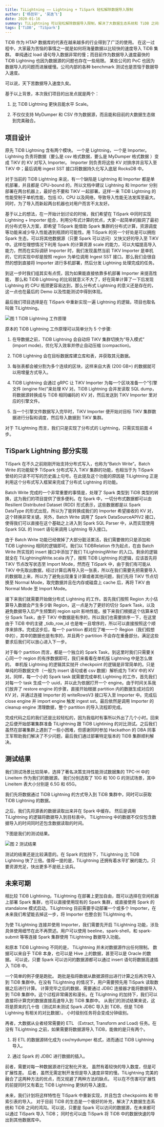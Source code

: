 ```yaml
---
title: TiLightning —— Lightning + TiSpark 轻松解除数据导入限制
author: ['杨哲轩', '吴逸飞']
date: 2020-01-16
summary: TiLightning 可以轻松解除数据导入限制，解决了大数据生态系统和 TiDB 之间的鸿沟。
tags: ['TiDB', 'TiSpark']
---
```


TiDB 作为 HTAP 数据库的代表在越来越多的行业得到了广泛的使用。 在这一过程中，大家最为苦恼的事情之一就是如何将海量数据以比较快的速度导入 TiDB 集群。 单纯通过 load 语句导入数据非常的慢；而目前作为数据导入速度最快的 TiDB Lightning 也因为数据源的问题也存在一些局限。 某些公司的 PoC 也因为数据导入的问题而进展缓慢。公司内部的各种 benchmark 测试也是苦恼于数据导入速度。 

可以说，天下苦数据导入速度久矣。 

基于以上背景，本次我们项目的出发点就是两个：

1. 比 TiDB Lightning 更快且能水平 Scale。

2. 不仅仅支持 MyDumper 和 CSV 作为数据源，而且能和目前的大数据生态做到完美融合。

## 项目设计

原先 TiDB Lightning 含有两个模块。 一个是 Lightning，一个是 Importer。 Lightning 负责将数据（要么是 csv 格式数据，要么是 MyDumper 格式数据 ）变成 TiKV 的 KV 对写入 Importer。 Importer 则负责将这些 KV 对排序并且写入至 TiKV 中；最后调用 ingest SST 接口将数据持久化写入底层 RocksDB 中。

对于当前的 TiDB Lightning 来说，有一个缺陷是 Lightning 和 Importer 都是单机部署，并且都是 CPU-bound 的，所以文档中建议 Lightning 和 Importer 分别部署在两台机器上，最好也不要和 TiKV 一起部署。这样一来 TiDB Lightning 的性能受制于单机性能，包括 IO，CPU 以及网络，导致导入性能无法发挥至最大。同时，为了导入而新起两台机器也对用户而言不太友好。

基于以上的想法，在一开始计划讨论的时候，我们希望在 TiSpark 中同时实现 Lightning + Importer 组合，利用分布式计算的优点，大家一起简单的脑洞了最初的分布式导入方案，即希望 TiSpark 能借助 Spark 集群的分布式计算，资源调度等功能来减少导入性能遇到瓶颈的可能性。用 TiSpark 的另一个好处是可以拥抱 Spark 生态，可以将其他数据源（只要 Spark 可以访问）又快又好的导入至 TiKV 中。这样在理想情况下利用 Spark 的计算资源 scale 的能力，可以大幅提高导入能力，然而在实际调研 Importer 时，我们发现虽然当前 TiKV Importer 是单机的，它的实现中却是按照 region 为单位调用 Ingest SST 接口。那么我们会很自然的想到直接将 Importer 进行多机部署，然后分发 Lightning 处理完成的任务。

到这一步时我们组其实有点慌，因为如果能直接依靠多机部署 Importer 来提高性能， 那么和 TiDB Lightning 的比较就意义不大了，好在简单计算了一下后发现 Lightning 的 CPU 瓶颈更容易达到，那么分布式 Lightning 的意义还是存在的，这一点也在最后的 Demo 以及性能测试中得到体现。

最后我们项目选择是在 TiSpark 中重新实现一遍 Lightning 的逻辑，项目也取名叫做 TiLightning。

![图 1 TiDB Lightning 工作原理](media/tilightning-ease-data-import-restrictions/1.png)

原本的 TiDB Lightning 工作原理可以简单分为 5 个步骤:

1. 在导数据之前，TiDB Lightning 会自动将 TiKV 集群切换为“导入模式” (import mode)，优化写入效率并停止自动压缩 (compaction)。

2. TiDB Lightning 会在目标数据库建立库和表，并获取其元数据。

3. 每张表都会被分割为多个连续的区块，这样来自大表 (200 GB+) 的数据就可以用增量方式导入。

4. TiDB Lightning 会通过 gRPC 让 TiKV Importer 为每一个区块准备一个“引擎文件 (engine file)”来处理 KV 对。TiDB Lightning 会并发读取 SQL dump，将数据源转换成与 TiDB 相同编码的 KV 对，然后发送到 TiKV Importer 里对应的引擎文件。

5. 当一个引擎文件数据写入完毕时，TiKV Importer 便开始对目标 TiKV 集群数据进行分裂和调度，然后导入数据到 TiKV 集群。

对于 TiLightning 而言，我们只是实现了分布式的 Lightning，只需实现前面 4 步。

## TiSpark Lightning 部分实现

TiSpark 在不久之前刚刚开始支持分布式写入，也称为“Batch Write”。Batch Write 的功能赋予 TiSpark 分布式写入 TiKV 集群的功能，也相当于为 TiSpark 曾经的只读不可写的历史画上句号。在此提及这个功能的原因是 TiLightning 正是利用这个分布式写入框架来完成了分布式 Lightning 的功能。

Batch Write 完成的一个非常重要的事情是，处理了 Spark 类型到 TiDB 类型的转换，这为我们的项目提供了很多便利。在 Spark 中，一切分布式数据都可以由 Resilient Distributed Dataset (RDD) 形式表示，这些数据都是以 Spark DataType 的形式出现，所以为了能转换成我们的 Importer 希望接收的 KV 对，这个转换非常关键。另外，Batch Write 调用了 Spark DataSourceAPIV2 接口，使得我们可以直接在这个基础之上进入到 Spark SQL Parser 中，从而实现使用 Spark SQL 的 Insert 语句来调用 Lightning 导入接口。

由于 Batch Write 功能已经做掉了大部分脏活累活，我们需要做的只是添加和 TiDB Lightning 相同的逻辑即可。我们以 TiDBRelation 作为起点，在由 Batch Write 所实现的 insert 接口中添加了我们 TiLightningWriter 的入口。剩余的逻辑就全在 TiLightningWrite.scala 内了，按照 TiDB Lightning 的逻辑，应该首先将 TiKV 节点改写状态至 Import Mode，然而在 TiSpark 中，由于我们有可能从 TiKV 中先取出数据，经过计算后再导入另一张表，所以在我们需要先把需要导入的数据取上来，所以为了避免出现重复计算或者其他问题，我们先将 TiKV 节点切换至 Normal Mode，取完数据并且在内存或磁盘上 cache 后，再将 TiKV 由 Normal Mode 至 Import Mode。

接下来我们就需要开始做分布式 Lightning 的工作。首先我们按照 Region 大小估算导入数据会产生多少新 Region，这一点是为了更好的切分 Spark Task，以及避免数据导入后产生频繁的 region split 影响性能。接下来我们根据这个估算来切分 Spark Task，由于 TiKV 中数据是有序的，所以我们也需要排序一下，在这里由于 TiDB 中的主键 _tidb_row_id 也是唯一且增序的，所以可以直接按照这个顺序来排序。完成这步后，每一个 partition 都对应了唯一一个 Region（我们假想中的），其中的数据也是有序的，并且两个 partition 不会存在重叠部分。满足这些要求后我们可以放心进入下一步。

对于每个 partition 而言，都是一个独立的 Spark Task，到这里时我们只需要关心同一个 region 的有序数据即可，我们来看看在单机版 Lightning 中是怎么做的。 单机版 Lightning 的逻辑其实抛开 checkpoint 的逻辑是非常简单的。只是单纯的将数据文件（一般为 insert 语句或者 csv 数据）解析成为 TiKV 中的 KV 对。同样，每一个小的 Spark task 就需要完成单机 Lightning 的工作，首先我们对每一个 task 生成一个 uuid，并以此为依据打开一个 engine。由于时间关系我们放弃了 restore engine 的步骤，直接开始根据 partition 内的数据生成对应的 KV 对，并通过连接 Importer 的 writeRowsV3 接口写入至 Importer 中。完成后 close engine 并 import engine 触发 ingest sst。最后依然是调用 Importer 的 cleanup engine 清理数据，整个 partition 的导入流程即完成。

完成代码之后的我们还是比较轻松的，因为我临时有事所以外出了几个小时。回来之后便开始部署集群准备 TiLightning 跟 TiDB Lightining 的对比测试。之后我们虽然在部署集群上遇到了一些小困难，但感谢同时参加 Hackathon 的 DBA 同事王军帮助我们解决了不少问题，最后我们通过部署特定版本的 TiDB 集群顺利解决。

## 测试结果

我们测试场景比较简单，选择了著名决策支持性能测试数据集的 TPC-H 中的 Lineitem 作为我们的数据源。 我们分别选取了 10G 和 100 G 的测试场景，其中 Lineitem 表大小分别是 6.5G 和 65G。 

我们先将数据通过 TiDB Lightning 的方式导入到 TiDB 集群中，同时可以获取 TiDB Lightning 的数据。 

之后，我们先将源表的数据读取出来并在 Spark 中缓存。 然后是调用 TiLightning 的逻辑将数据导入到目标表中。 TiLightning 中的数据不仅仅包含数据导入的时间同时还包含数据读取的时间。 

下图是我们的测试结果。 

![图 2 测试结果](media/tilightning-ease-data-import-restrictions/2.png)

测试的结果还是比较满意的。在 Spark 的加持下，TiLightning 比 TiDB Lightning 快了三倍。值得一提的是，TiLightning 还拥有着水平扩展的能力。只要资源充足，快出更多不是纸上谈兵。

## 未来可期

相比较 TiDB Lightining，TiLightning 在部署上更加自由，既可以选择在空闲机器上部署 Spark 集群，也可以直接使用现有的 Spark 集群，或直接使用 Spark 的 standalone 模式启动。TiLightning 目前需要手动部署一个或多个 Importer，在未来我们希望能去掉这一步，将 Importer 也整合到 TiLightning 中。

为使 TiLightning 连接并使用 Importer，我们需要先开启 TiLightning 功能，涉及具体使用细节在此不再赘述。用户可以使用 beeline，spark-shell，和 spark-submit 等等连接 Spark 集群使用 TiLightning 数据导入功能。 

和原本 TiDB Lightning 不同的是， TiLightning 并未对数据源作出任何限制。 数据可以来自于 TiDB 本身，也可以是 Hive 上的数据，甚至可以是 Oracle 的数据。 可以说，只要 Spark 可以访问的数据源都可以通过 insert 语句将数据高速插入 TiDB 中。 

一个简单的例子便是跑批。 跑批是指将数据从数据源捞出进行计算之后再次导入到 TiDB 集群中。在没有 TiLightning 的情况下，用户需要预先用 TiSpark 读取数据之后进行计算。 计算完毕之后的数据，需要通过 JDBC 连接器才能将数据导入到 TiDB 集群中。这个过程非常痛苦和漫长。在 TiLightning 的加持下，我们可以直接将计算完的数据直接高速导入到 TiDB 集群中。 从我们的测试结果来说，这将是原来的几十倍（测试并未测试 Spark JDBC 导入到 TiDB，但是 TiDB Lightning 有相关的对比数据）。 小时级别任务将会变成分钟级别。 

再者，大数据从业者经常需要的 ETL （Extract, Transform and Load) 任务。在没有 TiLightning 之前，如果需要将数据源导入 TiDB，能做的是只有两个。
 
1. 将 ETL 的数据源转化成为 csv/mydumper 格式，进而通过 TiDB Lightning 导入。

2. 通过 Spark 的 JDBC 进行数据的插入。 

前者，需要对每一种数据源进行定制化开发。 虽然有着较快的导入数度，但是可扩展性差。 后者，虽然无需定制开发但是导入速度非常的慢。TiLightning 完美的融合了这两种方法的优点，而又规避了两种方法的缺点。 可以在不伤害可扩展性的前提同时又有着比 TiDB Lightning 更快的导入速度。 

未来，我们计划将这样特性在 TiSpark 中重新实现，并且包含 checkpoints 和 带索引表的导入。 对于目前 TiDB 的生态是一个极好的补充，解决了大数据生态系统和 TiDB 之间的鸿沟。可以说，只要是 Spark 可以访问的数据源，在未来都可以通过 TiSpark 导入 TiDB； 同时也可以由 TiSpark 将 TiDB 中的数据快速的导出到其他数据库中。 
